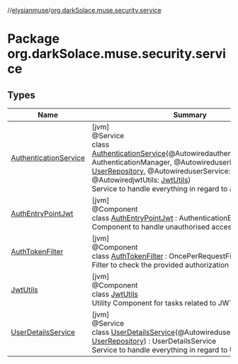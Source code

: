 //[elysianmuse](../../index.md)/[org.darkSolace.muse.security.service](index.md)

# Package org.darkSolace.muse.security.service

## Types

| Name | Summary |
|---|---|
| [AuthenticationService](-authentication-service/index.md) | [jvm]<br>@Service<br>class [AuthenticationService](-authentication-service/index.md)(@AutowiredauthenticationManager: AuthenticationManager, @AutowireduserRepository: [UserRepository](../org.darkSolace.muse.user.repository/-user-repository/index.md), @AutowireduserService: [UserService](../org.darkSolace.muse.user.service/-user-service/index.md), @AutowiredjwtUtils: [JwtUtils](-jwt-utils/index.md))<br>Service to handle everything in regard to authentication. |
| [AuthEntryPointJwt](-auth-entry-point-jwt/index.md) | [jvm]<br>@Component<br>class [AuthEntryPointJwt](-auth-entry-point-jwt/index.md) : AuthenticationEntryPoint<br>Component to handle unauthorised access to an endpoint |
| [AuthTokenFilter](-auth-token-filter/index.md) | [jvm]<br>@Component<br>class [AuthTokenFilter](-auth-token-filter/index.md) : OncePerRequestFilter<br>Filter to check the provided authorization for validity |
| [JwtUtils](-jwt-utils/index.md) | [jvm]<br>@Component<br>class [JwtUtils](-jwt-utils/index.md)<br>Utility Component for tasks related to JWT |
| [UserDetailsService](-user-details-service/index.md) | [jvm]<br>@Service<br>class [UserDetailsService](-user-details-service/index.md)(@AutowireduserRepository: [UserRepository](../org.darkSolace.muse.user.repository/-user-repository/index.md)) : UserDetailsService<br>Service to handle everything in regard to UserDetails. |

